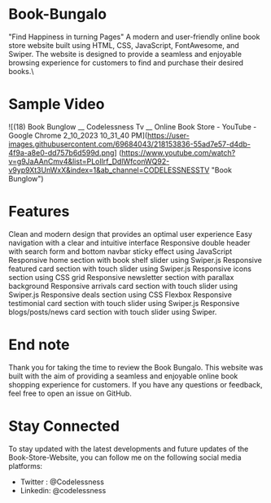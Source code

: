 # Book-Bungalo
"Find Happiness in turning Pages"
A modern and user-friendly online book store website built using HTML, CSS, JavaScript, FontAwesome, and Swiper.
The website is designed to provide a seamless and enjoyable browsing experience for customers to find and purchase their desired books.\

# Sample Video
![(18) Book Bunglow __ Codelessness Tv __ Online Book Store - YouTube - Google Chrome 2_10_2023 10_31_40 PM](https://user-images.githubusercontent.com/69684043/218153836-55ad7e57-d4db-4f9a-a8e0-dd757b6d599d.png] (https://www.youtube.com/watch?v=g9JaAAnCmv4&list=PLoIlrf_DdlWfconWQ92-v9yp9Xt3UnWxX&index=1&ab_channel=CODELESSNESSTV "Book Bunglow")

# Features
Clean and modern design that provides an optimal user experience
Easy navigation with a clear and intuitive interface
Responsive double header with search form and bottom navbar sticky effect using JavaScript
Responsive home section with book shelf slider using Swiper.js
Responsive featured card section with touch slider using Swiper.js
Responsive icons section using CSS grid
Responsive newsletter section with parallax background
Responsive arrivals card section with touch slider using Swiper.js
Responsive deals section using CSS Flexbox
Responsive testimonial card section with touch slider using Swiper.js
Responsive blogs/posts/news card section with touch slider using Swiper.
# End note
Thank you for taking the time to review the Book Bungalo. 
This website was built with the aim of providing a seamless and enjoyable online book shopping experience for customers. 
If you have any questions or feedback, feel free to open an issue on GitHub.
# Stay Connected
To stay updated with the latest developments and future updates of the Book-Store-Website, you can follow me on the following social media platforms:

- Twitter : @Codelessness
- Linkedin: @codelessness

